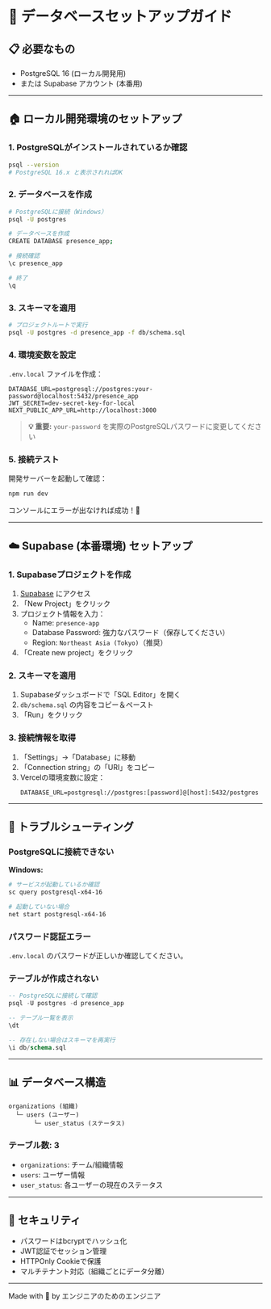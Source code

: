 # 🦑 データベースセットアップガイド

## 📋 必要なもの

- PostgreSQL 16 (ローカル開発用)
- または Supabase アカウント (本番用)

---

## 🏠 ローカル開発環境のセットアップ

### 1. PostgreSQLがインストールされているか確認

```bash
psql --version
# PostgreSQL 16.x と表示されればOK
```

### 2. データベースを作成

```bash
# PostgreSQLに接続（Windows）
psql -U postgres

# データベースを作成
CREATE DATABASE presence_app;

# 接続確認
\c presence_app

# 終了
\q
```

### 3. スキーマを適用

```bash
# プロジェクトルートで実行
psql -U postgres -d presence_app -f db/schema.sql
```

### 4. 環境変数を設定

`.env.local` ファイルを作成：

```env
DATABASE_URL=postgresql://postgres:your-password@localhost:5432/presence_app
JWT_SECRET=dev-secret-key-for-local
NEXT_PUBLIC_APP_URL=http://localhost:3000
```

> **💡 重要:** `your-password` を実際のPostgreSQLパスワードに変更してください

### 5. 接続テスト

開発サーバーを起動して確認：

```bash
npm run dev
```

コンソールにエラーが出なければ成功！🎉

---

## ☁️ Supabase (本番環境) セットアップ

### 1. Supabaseプロジェクトを作成

1. [Supabase](https://supabase.com) にアクセス
2. 「New Project」をクリック
3. プロジェクト情報を入力：
   - Name: `presence-app`
   - Database Password: 強力なパスワード（保存してください）
   - Region: `Northeast Asia (Tokyo)`（推奨）
4. 「Create new project」をクリック

### 2. スキーマを適用

1. Supabaseダッシュボードで「SQL Editor」を開く
2. `db/schema.sql` の内容をコピー＆ペースト
3. 「Run」をクリック

### 3. 接続情報を取得

1. 「Settings」→「Database」に移動
2. 「Connection string」の「URI」をコピー
3. Vercelの環境変数に設定：
   ```
   DATABASE_URL=postgresql://postgres:[password]@[host]:5432/postgres
   ```

---

## 🔧 トラブルシューティング

### PostgreSQLに接続できない

**Windows:**
```bash
# サービスが起動しているか確認
sc query postgresql-x64-16

# 起動していない場合
net start postgresql-x64-16
```

### パスワード認証エラー

`.env.local` のパスワードが正しいか確認してください。

### テーブルが作成されない

```sql
-- PostgreSQLに接続して確認
psql -U postgres -d presence_app

-- テーブル一覧を表示
\dt

-- 存在しない場合はスキーマを再実行
\i db/schema.sql
```

---

## 📊 データベース構造

```
organizations (組織)
  └─ users (ユーザー)
       └─ user_status (ステータス)
```

### テーブル数: 3
- `organizations`: チーム/組織情報
- `users`: ユーザー情報
- `user_status`: 各ユーザーの現在のステータス

---

## 🔐 セキュリティ

- パスワードはbcryptでハッシュ化
- JWT認証でセッション管理
- HTTPOnly Cookieで保護
- マルチテナント対応（組織ごとにデータ分離）

---

Made with 🦑 by エンジニアのためのエンジニア

